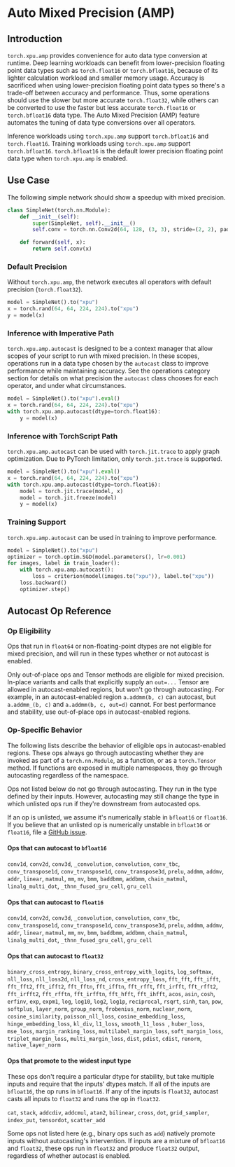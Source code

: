 # Auto Mixed Precision (AMP)

## Introduction

`torch.xpu.amp` provides convenience for auto data type conversion at runtime. Deep learning workloads can benefit from lower-precision floating point data types such as `torch.float16` or `torch.bfloat16`, because of its lighter calculation workload and smaller memory usage. Accuracy is sacrificed when using lower-precision floating point data types so there's a trade-off between accuracy and performance. Thus, some operations should use the slower but more accurate `torch.float32`, while others can be converted to use the faster but less accurate `torch.float16` or `torch.bfloat16` data type. The Auto Mixed Precision (AMP) feature automates the tuning of data type conversions over all operators.

Inference workloads using `torch.xpu.amp` support `torch.bfloat16` and `torch.float16`. Training workloads using `torch.xpu.amp` support `torch.bfloat16`. `torch.bfloat16` is the default lower precision floating point data type when `torch.xpu.amp` is enabled.

## Use Case

The following simple network should show a speedup with mixed precision.

```python
class SimpleNet(torch.nn.Module):
    def __init__(self):
        super(SimpleNet, self).__init__()
        self.conv = torch.nn.Conv2d(64, 128, (3, 3), stride=(2, 2), padding=(1, 1), bias=False)

    def forward(self, x):
        return self.conv(x)
```

### Default Precision

Without `torch.xpu.amp`, the network executes all operators with default precision (`torch.float32`).

```python
model = SimpleNet().to("xpu")
x = torch.rand(64, 64, 224, 224).to("xpu")
y = model(x)
```

### Inference with Imperative Path

`torch.xpu.amp.autocast` is designed to be a context manager that allow scopes of your script to run with mixed precision. In these scopes, operations run in a data type chosen by the `autocast` class to improve performance while maintaining accuracy. See the operations category section for details on what precision the `autocast` class chooses for each operator, and under what circumstances.

```python
model = SimpleNet().to("xpu").eval()
x = torch.rand(64, 64, 224, 224).to("xpu")
with torch.xpu.amp.autocast(dtype=torch.float16):
    y = model(x)
```

### Inference with TorchScript Path

`torch.xpu.amp.autocast` can be used with `torch.jit.trace` to apply graph optimization. Due to PyTorch limitation, only `torch.jit.trace` is supported.

```python
model = SimpleNet().to("xpu").eval()
x = torch.rand(64, 64, 224, 224).to("xpu")
with torch.xpu.amp.autocast(dtype=torch.float16):
    model = torch.jit.trace(model, x)
    model = torch.jit.freeze(model)
    y = model(x)
```

### Training Support

`torch.xpu.amp.autocast` can be used in training to improve performance.

```python
model = SimpleNet().to("xpu")
optimizer = torch.optim.SGD(model.parameters(), lr=0.001)
for images, label in train_loader():
    with torch.xpu.amp.autocast():
        loss = criterion(model(images.to("xpu")), label.to("xpu"))
    loss.backward()
    optimizer.step()
```

## Autocast Op Reference

### Op Eligibility

Ops that run in `float64` or non-floating-point dtypes are not eligible for mixed precision, and will run in these types whether or not autocast is enabled.

Only out-of-place ops and Tensor methods are eligible for mixed precision. In-place variants and calls that explicitly supply an `out=...` Tensor
are allowed in autocast-enabled regions, but won't go through autocasting. For example, in an autocast-enabled region `a.addmm(b, c)` can autocast, but `a.addmm_(b, c)` and `a.addmm(b, c, out=d)` cannot. For best performance and stability, use out-of-place ops in autocast-enabled regions.

### Op-Specific Behavior

The following lists describe the behavior of eligible ops in autocast-enabled regions. These ops always go through autocasting whether they are invoked as part of a `torch.nn.Module`, as a function, or as a `torch.Tensor` method. If functions are exposed in multiple namespaces, they go through autocasting regardless of the namespace.

Ops not listed below do not go through autocasting. They run in the type defined by their inputs. However, autocasting may still change the type in which unlisted ops run if they're downstream from autocasted ops.

If an op is unlisted, we assume it's numerically stable in `bfloat16` or `float16`. If you believe that an unlisted op is numerically unstable in `bfloat16` or `float16`, file a [GitHub issue](https://github.com/intel/intel-extension-for-pytorch/issues).

#### Ops that can autocast to `bfloat16`

`conv1d`, `conv2d`, `conv3d`, `_convolution`, `convolution`, `conv_tbc`, `conv_transpose1d`, `conv_transpose1d`, `conv_transpose3d`, `prelu`, `addmm`, `addmv`, `addr`, `linear`, `matmul`, `mm`, `mv`, `bmm`, `baddbmm`, `addbmm`, `chain_matmul`, `linalg_multi_dot`, `_thnn_fused_gru_cell`, `gru_cell`

#### Ops that can autocast to `float16`

`conv1d`, `conv2d`, `conv3d`, `_convolution`, `convolution`, `conv_tbc`, `conv_transpose1d`, `conv_transpose1d`, `conv_transpose3d`, `prelu`, `addmm`, `addmv`, `addr`, `linear`, `matmul`, `mm`, `mv`, `bmm`, `baddbmm`, `addbmm`, `chain_matmul`, `linalg_multi_dot`, `_thnn_fused_gru_cell`, `gru_cell`

#### Ops that can autocast to `float32`

`binary_cross_entropy`, `binary_cross_entropy_with_logits`, `log_softmax`, `nll_loss`, `nll_loss2d`, `nll_loss_nd`, `cross_entropy_loss`, `fft_fft`, `fft_ifft`, `fft_fft2`, `fft_ifft2`, `fft_fftn`, `fft_ifftn`, `fft_rfft`, `fft_irfft`, `fft_rfft2`, `fft_irfft2`, `fft_rfftn`, `fft_irfftn`, `fft_hfft`, `fft_ihfft`, `acos`, `asin`, `cosh`, `erfinv`, `exp`, `expm1`, `log`, `log10`, `log2`, `log1p`, `reciprocal`, `rsqrt`, `sinh`, `tan`, `pow`, `softplus`, `layer_norm`, `group_norm`, `frobenius_norm`, `nuclear_norm`, `cosine_similarity`, `poisson_nll_loss`, `cosine_embedding_loss`, `hinge_embedding_loss`, `kl_div`, `l1_loss`, `smooth_l1_loss `, `huber_loss`, `mse_loss`, `margin_ranking_loss`, `multilabel_margin_loss`, `soft_margin_loss`, `triplet_margin_loss`, `multi_margin_loss`, `dist`, `pdist`, `cdist`, `renorm`, `native_layer_norm`

#### Ops that promote to the widest input type

These ops don't require a particular dtype for stability, but take multiple inputs and require that the inputs' dtypes match.  If all of the inputs are `bfloat16`, the op runs in `bfloat16`.  If any of the inputs is `float32`, autocast casts all inputs to `float32` and runs the op in `float32`.

`cat`, `stack`, `addcdiv`, `addcmul`, `atan2`, `bilinear`, `cross`, `dot`, `grid_sampler`, `index_put`, `tensordot`, `scatter_add`

Some ops not listed here (e.g., binary ops such as `add`) natively promote inputs without autocasting's intervention.  If inputs are a mixture of `bfloat16` and `float32`, these ops run in `float32` and produce `float32` output, regardless of whether autocast is enabled.
